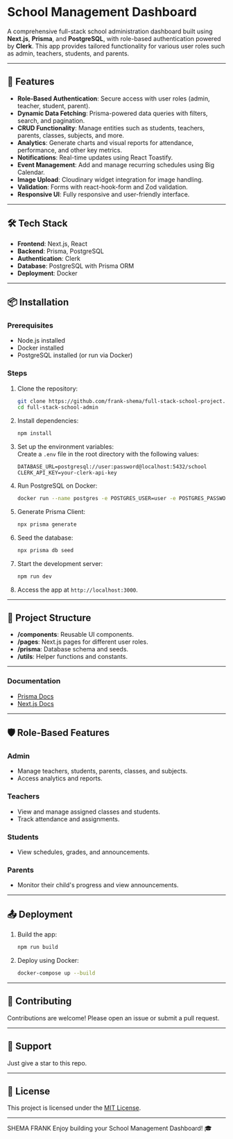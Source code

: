 
# School Management Dashboard

A comprehensive full-stack school administration dashboard built using **Next.js**, **Prisma**, and **PostgreSQL**, with role-based authentication powered by **Clerk**. This app provides tailored functionality for various user roles such as admin, teachers, students, and parents.

---

## 🚀 Features

- **Role-Based Authentication**: Secure access with user roles (admin, teacher, student, parent).  
- **Dynamic Data Fetching**: Prisma-powered data queries with filters, search, and pagination.  
- **CRUD Functionality**: Manage entities such as students, teachers, parents, classes, subjects, and more.  
- **Analytics**: Generate charts and visual reports for attendance, performance, and other key metrics.  
- **Notifications**: Real-time updates using React Toastify.  
- **Event Management**: Add and manage recurring schedules using Big Calendar.  
- **Image Upload**: Cloudinary widget integration for image handling.  
- **Validation**: Forms with react-hook-form and Zod validation.  
- **Responsive UI**: Fully responsive and user-friendly interface.

---

## 🛠️ Tech Stack

- **Frontend**: Next.js, React  
- **Backend**: Prisma, PostgreSQL  
- **Authentication**: Clerk  
- **Database**: PostgreSQL with Prisma ORM  
- **Deployment**: Docker  

---

## 📦 Installation

### Prerequisites
- Node.js installed
- Docker installed
- PostgreSQL installed (or run via Docker)

### Steps
1. Clone the repository:  
   ```bash
   git clone https://github.com/frank-shema/full-stack-school-project.git
   cd full-stack-school-admin
   ```

2. Install dependencies:  
   ```bash
   npm install
   ```

3. Set up the environment variables:  
   Create a `.env` file in the root directory with the following values:  
   ```env
   DATABASE_URL=postgresql://user:password@localhost:5432/school
   CLERK_API_KEY=your-clerk-api-key
   ```

4. Run PostgreSQL on Docker:  
   ```bash
   docker run --name postgres -e POSTGRES_USER=user -e POSTGRES_PASSWORD=password -e POSTGRES_DB=school -p 5432:5432 -d postgres
   ```

5. Generate Prisma Client:  
   ```bash
   npx prisma generate
   ```

6. Seed the database:  
   ```bash
   npx prisma db seed
   ```

7. Start the development server:  
   ```bash
   npm run dev
   ```

8. Access the app at `http://localhost:3000`.

---

## 📂 Project Structure

- **/components**: Reusable UI components.  
- **/pages**: Next.js pages for different user roles.  
- **/prisma**: Database schema and seeds.  
- **/utils**: Helper functions and constants.  

---


### Documentation
- [Prisma Docs](https://www.prisma.io/docs)  
- [Next.js Docs](https://nextjs.org/docs)  

---

## 🛡️ Role-Based Features

### Admin  
- Manage teachers, students, parents, classes, and subjects.  
- Access analytics and reports.  

### Teachers  
- View and manage assigned classes and students.  
- Track attendance and assignments.  

### Students  
- View schedules, grades, and announcements.  

### Parents  
- Monitor their child's progress and view announcements.

---

## 📤 Deployment

1. Build the app:  
   ```bash
   npm run build
   ```

2. Deploy using Docker:  
   ```bash
   docker-compose up --build
   ```

---

## 🤝 Contributing

Contributions are welcome! Please open an issue or submit a pull request.

---

## 📧 Support

Just give a star to this repo.

---

## 📝 License

This project is licensed under the [MIT License](LICENSE).

--- 
SHEMA FRANK
Enjoy building your School Management Dashboard! 🎓
